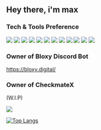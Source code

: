 ## Hey there, i'm max


### Tech & Tools Preference


<img src="https://camo.githubusercontent.com/02d126cc5df5f167f9eefaa9dad21dcf9b92ad8c4eedcb9daa32f7c80c37b979/68747470733a2f2f696d672e736869656c64732e696f2f62616467652f2d4a6176615363726970742d6565643731383f7374796c653d666c6174266c6f676f3d6a617661736372697074266c6f676f436f6c6f723d666666666666 "/> <img src="https://camo.githubusercontent.com/3084f133857f6d0a29d410e59ba39f6906b0f2e32b24082d1e95710196984db6/68747470733a2f2f696d672e736869656c64732e696f2f62616467652f2d4d6f6e676f44422d3444423333443f7374796c653d666c6174266c6f676f3d6d6f6e676f6462266c6f676f436f6c6f723d464646464646 "/> <img src="https://camo.githubusercontent.com/a595b7ae653b19493f79c722ee8c39517c1e7f36364d2aabff6c8c967bdb44c4/68747470733a2f2f696d672e736869656c64732e696f2f62616467652f2d507974686f6e2d626c61636b3f7374796c653d666c6174266c6f676f3d707974686f6e266c6f676f436f6c6f723d7768697465"/> <img src="https://camo.githubusercontent.com/16c921bc8fbac9756892f9344acbe27a5be09b60671d9db1fc8a6cb33b5cccd6/68747470733a2f2f696d672e736869656c64732e696f2f62616467652f2d4e6f64652e6a732d3343383733413f7374796c653d666c6174266c6f676f3d4e6f64652e6a73266c6f676f436f6c6f723d7768697465"/> <img src="https://camo.githubusercontent.com/0c79b4c53042fc972376a628d2ffac987f98def4b6351c32803fa6638e42f699/68747470733a2f2f696d672e736869656c64732e696f2f62616467652f2d457870726573732e6a732d3738373837383f7374796c653d666c6174"/> <img src="https://camo.githubusercontent.com/b24c33b2586a74574dfb6c3b9e1811a34039189ee378cdf56babc6c0660e1a22/68747470733a2f2f696d672e736869656c64732e696f2f62616467652f2d4d7953514c2d4632393131313f7374796c653d666c6174266c6f676f3d6d7973716c266c6f676f436f6c6f723d464646464646"/> <img src="https://camo.githubusercontent.com/9cc1f27520587561f948872ea73ec8df9f2a3dbc995e212b65b1687d3a790ab0/68747470733a2f2f696d672e736869656c64732e696f2f62616467652f2d547970655363726970742d77686974653f7374796c653d666c6174266c6f676f3d74797065736372697074266c696e6b3d68747470733a2f2f6769746875622e636f6d2f42526468616e616e69"/> <img src="https://camo.githubusercontent.com/8211a57a9b9b05c9118ee21fea5ff1789d60b6fabbf6bb96caac38fbc12d9032/687474703a2f2f696d672e736869656c64732e696f2f62616467652f2d4865726f6b752d3433303039383f7374796c653d666c6174266c6f676f3d6865726f6b75266c6f676f436f6c6f723d7768697465"/> <img src="https://camo.githubusercontent.com/2060ca94b542e2f06fb07698fe5ffd14e0f019dbb753b6aa5eb3f8ec79ec994a/68747470733a2f2f696d672e736869656c64732e696f2f62616467652f2d584d4c2d6f72616e67653f7374796c653d666c6174266c6f676f3d786d6c266c696e6b3d68747470733a2f2f6769746875622e636f6d2f5175616e616e686c652f4a6176612d5765622d446576656c6f706572"/> <img src="https://camo.githubusercontent.com/07757bdcdb8c992f47dd6cb174fa05ebff5973b0b62c59d943f84031296a7633/68747470733a2f2f696d672e736869656c64732e696f2f62616467652f2d6a736f6e2d3032353639423f7374796c653d666c6174266c6f676f3d6a736f6e266c696e6b3d68747470733a2f2f6769746875622e636f6d2f42526468616e616e69"/> <img src="https://camo.githubusercontent.com/e6827ddacb39b17e677eaffdae6995da1cc09076e4d50f2b816d2758873f438c/687474703a2f2f696d672e736869656c64732e696f2f62616467652f2d4769746875622d3030303030303f7374796c653d666c6174266c6f676f3d676974687562266c6f676f436f6c6f723d464646464646"/> <img src="https://camo.githubusercontent.com/dcba282d85f141d78beb44a3a4f48c7f929f3ac7aaedd77a490e7a64fdcf2096/687474703a2f2f696d672e736869656c64732e696f2f62616467652f2d5653253230436f64652d3030374143433f7374796c653d666c6174266c6f676f3d76697375616c25323073747564696f253230636f6465266c6f676f436f6c6f723d7768697465"/>



### Owner of Bloxy Discord Bot
https://bloxy.digital/

### Owner of CheckmateX
(W.I.P)






<img src="https://discord.c99.nl/widget/theme-2/676051070308450344.png"/>



[![Top Langs](https://github-readme-stats.vercel.app/api/top-langs/?username=maxhithere&layout=compact&text_color=daf7dc&bg_color=151515)](https://github.com/maxhithere/github-readme-stats)


